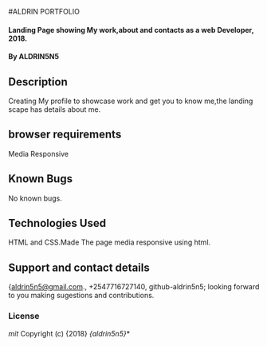 #ALDRIN PORTFOLIO
#### Landing Page showing My work,about and contacts as a web Developer, 2018.
#### By **ALDRIN5N5**
## Description
Creating My profile to showcase work and get you to know me,the landing scape has details about me. 
## browser requirements
Media Responsive
## Known Bugs
No known bugs.
## Technologies Used
HTML and CSS.Made The page media responsive using html.
## Support and contact details
{aldrin5n5@gmail.com.,
 +2547716727140,
  github-aldrin5n5;
  looking forward to you making sugestions and contributions.
### License
*mit*
Copyright (c) {2018} *{aldrin5n5}**
  
